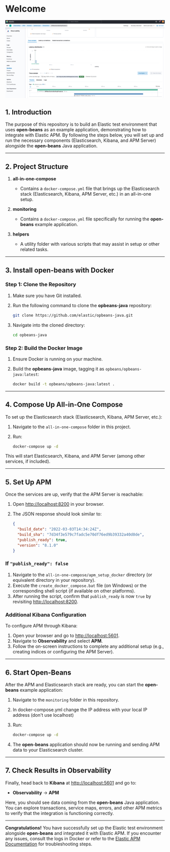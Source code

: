 # Welcome

<img src="Elastic_APM.PNG">

## 1. Introduction

The purpose of this repository is to build an Elastic test environment that uses **open-beans** as an example application, demonstrating how to integrate with Elastic APM. By following the steps below, you will set up and run the necessary components (Elasticsearch, Kibana, and APM Server) alongside the **open-beans** Java application.

---

## 2. Project Structure

1. **all-in-one-compose**  
   
   - Contains a `docker-compose.yml` file that brings up the Elasticsearch stack (Elasticsearch, Kibana, APM Server, etc.) in an all-in-one setup.

2. **monitoring**  
   
   - Contains a `docker-compose.yml` file specifically for running the **open-beans** example application.

3. **helpers**  
   
   - A utility folder with various scripts that may assist in setup or other related tasks.

---

## 3. Install open-beans with Docker

### Step 1: Clone the Repository

1. Make sure you have Git installed.  

2. Run the following command to clone the **opbeans-java** repository:
   
   ```bash
   git clone https://github.com/elastic/opbeans-java.git
   ```

3. Navigate into the cloned directory:
   
   ```bash
   cd opbeans-java
   ```

### Step 2: Build the Docker Image

1. Ensure Docker is running on your machine.  

2. Build the **opbeans-java** image, tagging it as `opbeans/opbeans-java:latest`:
   
   ```bash
   docker build -t opbeans/opbeans-java:latest .
   ```

---

## 4. Compose Up All-in-One Compose

To set up the Elasticsearch stack (Elasticsearch, Kibana, APM Server, etc.):

1. Navigate to the `all-in-one-compose` folder in this project.  

2. Run:
   
   ```bash
   docker-compose up -d
   ```

This will start Elasticsearch, Kibana, and APM Server (among other services, if included).

---

## 5. Set Up APM

Once the services are up, verify that the APM Server is reachable:

1. Open [http://localhost:8200](http://localhost:8200) in your browser.  

2. The JSON response should look similar to:
   
   ```json
   {
     "build_date": "2022-03-03T14:34:24Z",
     "build_sha": "7d34f3e579c7fadc5e70df76ed9b39332a40d0de",
     "publish_ready": true,
     "version": "8.1.0"
   }
   ```

### If `"publish_ready": false`

1. Navigate to the `all-in-one-compose/apm_setup_docker` directory (or equivalent directory in your repository).  
2. Execute the `create_docker_compose.bat` file (on Windows) or the corresponding shell script (if available on other platforms).  
3. After running the script, confirm that `publish_ready` is now `true` by revisiting [http://localhost:8200](http://localhost:8200).

### Additional Kibana Configuration

To configure APM through Kibana:  

1. Open your browser and go to [http://localhost:5601](http://localhost:5601).  
2. Navigate to **Observability** and select **APM**.  
3. Follow the on-screen instructions to complete any additional setup (e.g., creating indices or configuring the APM Server).

---

## 6. Start Open-Beans

After the APM and Elasticsearch stack are ready, you can start the **open-beans** example application:

1. Navigate to the `monitoring` folder in this repository.  

2. In docker-compose.yml change the IP address with your local IP address (don't use localhost) 

3. Run:
   
   ```bash
   docker-compose up -d
   ```

4. The **open-beans** application should now be running and sending APM data to your Elasticsearch cluster.

---

## 7. Check Results in Observability

Finally, head back to **Kibana** at [http://localhost:5601](http://localhost:5601) and go to:

- **Observability** → **APM**

Here, you should see data coming from the **open-beans** Java application. You can explore transactions, service maps, errors, and other APM metrics to verify that the integration is functioning correctly.

---

**Congratulations!** You have successfully set up the Elastic test environment alongside **open-beans** and integrated it with Elastic APM. If you encounter any issues, consult the logs in Docker or refer to the [Elastic APM Documentation](https://www.elastic.co/guide/en/apm/get-started/current/index.html) for troubleshooting steps.